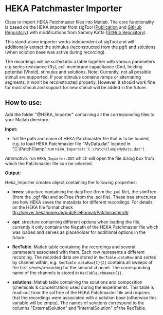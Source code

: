# HEKA Patchmaster Importer

Class to import HEKA Patchmaster files into Matlab.
The core functionality is based on the HEKA importer from sigTool ([Publication](https://doi.org/10.1016/j.neuron.2015.10.042) and [GitHub Repository](https://github.com/irondukepublishing/sigTOOL)) with modifications from Sammy Katta ([GitHub Repository](https://github.com/sammykatta/Matlab-PatchMaster)). 

This stand-alone importer works independent of sigTool and will additionally extract the stimulus (reconstructed from the pgf) and solutions (when solution base was active during recording). 

The recordings will be sorted into a table together with various parameters e.g series resistance (Rs), cell membrane capacitance (Cm), holding potential (Vhold), stimulus and solutions. 
Note: Currently, not all possible stimuli are supported. If your stimulus contains ramps or alternating segments, it won't be reconstructed properly. However, it should work fine for most stimuli and support for new stimuli will be added in the future.

 ## How to use:
 
 Add the folder "@HEKA_Importer" containing all the corresponding files to your Matlab directory.
 
**Input:**
- full file path and name of HEKA Patchmaster file that is to be loaded, e.g.
to load HEKA Patchmaster file "MyData.dat" located in "C:\PatchClamp\" run `HEKA_Importer('C:\PatchClamp\MyData.dat')`.

*Alternative:* run `HEKA_Importer.GUI` which will open the file dialog box from which the Patchmaster file can be selected.

**Output:**

Heka_Importer creates object containing the following properties:

- **trees**: structure containing the dataTree (from the .pul file), the stimTree (from the .pgf file) and solTree (from the .sol file). These tree structures are how HEKA saves the metadata for different recordings. For details on the HEKA file format check ftp://server.hekahome.de/pub/FileFormat/Patchmasterv9/.

- **opt**: structure containing different options when loading the file, currently it only contains the filepath of the HEKA Patchmaster file which was loaded and serves as placeholder for additional options in the future.

- **RecTable**: Matlab table containing the recordings and several parameters associated with them. Each row represents a different recording. The recorded data are stored in `RecTable.dataRaw` and sorted by channel within, e.g. `RecTable.dataRaw{1}{2}` contains all sweeps of the first series/recording for the second channel. The corresponding name of the channels is stored in `RecTable.chNames{1}`.

- **solutions**: Matlab table containing the solutions and composition (chemicals & concentration) used during the experiments. This table is read-out from the solTree of the HEKA Patchmaster file and requires that the recordings were associated with a solution base (otherwise this variable will be empty). The names of solutions correspond to the columns "ExternalSolution" and "InternalSolution" of the RecTable. 
